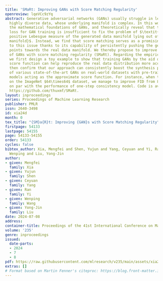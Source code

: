 ```yaml
---
title: 'SMaRt: Improving GANs with Score Matching Regularity'
openreview: lqeVCc9zYq
abstract: Generative adversarial networks (GANs) usually struggle in learning from
  highly diverse data, whose underlying manifold is complex. In this work, we revisit
  the mathematical foundations of GANs, and theoretically reveal that the native adversarial
  loss for GAN training is insufficient to fix the problem of $\textit{subsets with
  positive Lebesgue measure of the generated data manifold lying out of the real data
  manifold}$. Instead, we find that score matching serves as a promising solution
  to this issue thanks to its capability of persistently pushing the generated data
  points towards the real data manifold. We thereby propose to improve the optimization
  of GANs with score matching regularity (SMaRt). Regarding the empirical evidences,
  we first design a toy example to show that training GANs by the aid of a ground-truth
  score function can help reproduce the real data distribution more accurately, and
  then confirm that our approach can consistently boost the synthesis performance
  of various state-of-the-art GANs on real-world datasets with pre-trained diffusion
  models acting as the approximate score function. For instance, when training Aurora
  on the ImageNet $64\times64$ dataset, we manage to improve FID from 8.87 to 7.11,
  on par with the performance of one-step consistency model. Code is available at
  https://github.com/thuxmf/SMaRt.
layout: inproceedings
series: Proceedings of Machine Learning Research
publisher: PMLR
issn: 2640-3498
id: xia24d
month: 0
tex_title: "{SM}a{R}t: Improving {GAN}s with Score Matching Regularity"
firstpage: 54133
lastpage: 54155
page: 54133-54155
order: 54133
cycles: false
bibtex_author: Xia, Mengfei and Shen, Yujun and Yang, Ceyuan and Yi, Ran and Wang,
  Wenping and Liu, Yong-Jin
author:
- given: Mengfei
  family: Xia
- given: Yujun
  family: Shen
- given: Ceyuan
  family: Yang
- given: Ran
  family: Yi
- given: Wenping
  family: Wang
- given: Yong-Jin
  family: Liu
date: 2024-07-08
address:
container-title: Proceedings of the 41st International Conference on Machine Learning
volume: '235'
genre: inproceedings
issued:
  date-parts:
  - 2024
  - 7
  - 8
pdf: https://raw.githubusercontent.com/mlresearch/v235/main/assets/xia24d/xia24d.pdf
extras: []
# Format based on Martin Fenner's citeproc: https://blog.front-matter.io/posts/citeproc-yaml-for-bibliographies/
---
```

